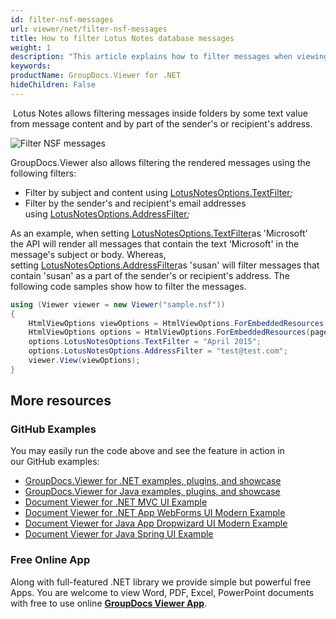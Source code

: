 ```yaml
---
id: filter-nsf-messages
url: viewer/net/filter-nsf-messages
title: How to filter Lotus Notes database messages
weight: 1
description: "This article explains how to filter messages when viewing Lotus Notes Files with GroupDocs.Viewer within your .NET applications."
keywords: 
productName: GroupDocs.Viewer for .NET
hideChildren: False
---
```

 Lotus Notes allows filtering messages inside folders by some text value from message content and by part of the sender's or recipient's address.

![Filter NSF messages](viewer/net/images/filter-nsf-messages/filter-nsf-messages.jpg)

GroupDocs.Viewer also allows filtering the rendered messages using the following filters:

* Filter by subject and content using [LotusNotesOptions.TextFilter](https://apireference.groupdocs.com/net/viewer/groupdocs.viewer.options/lotusnotesoptions/properties/textfilter)*;*
* Filter by the sender's and recipient's email addresses using [LotusNotesOptions.](https://apireference.groupdocs.com/net/viewer/groupdocs.viewer.options/lotusnotesoptions/properties/addressfilter)[AddressFilter](https://apireference.groupdocs.com/net/viewer/groupdocs.viewer.options/lotusnotesoptions/properties/addressfilter)*;*

As an example, when setting [LotusNotesOptions.TextFilter](https://apireference.groupdocs.com/net/viewer/groupdocs.viewer.options/lotusnotesoptions/properties/textfilter)as 'Microsoft'  the API will render all messages that contain the text 'Microsoft' in the message's subject or body. Whereas, setting [LotusNotesOptions.](https://apireference.groupdocs.com/net/viewer/groupdocs.viewer.options/lotusnotesoptions/properties/addressfilter)[AddressFilter](https://apireference.groupdocs.com/net/viewer/groupdocs.viewer.options/lotusnotesoptions/properties/addressfilter)as 'susan' will filter messages that contain 'susan' as a part of the sender's or recipient's address. The following code samples show how to filter the messages.

```csharp
using (Viewer viewer = new Viewer("sample.nsf"))
{
    HtmlViewOptions viewOptions = HtmlViewOptions.ForEmbeddedResources();
    HtmlViewOptions options = HtmlViewOptions.ForEmbeddedResources(pageFilePathFormat);
    options.LotusNotesOptions.TextFilter = "April 2015";
    options.LotusNotesOptions.AddressFilter = "test@test.com";
    viewer.View(viewOptions);
}
```

## More resources

### GitHub Examples

You may easily run the code above and see the feature in action in our GitHub examples:

* [GroupDocs.Viewer for .NET examples, plugins, and showcase](https://github.com/groupdocs-viewer/GroupDocs.Viewer-for-.NET)
* [GroupDocs.Viewer for Java examples, plugins, and showcase](https://github.com/groupdocs-viewer/GroupDocs.Viewer-for-Java)
* [Document Viewer for .NET MVC UI Example](https://github.com/groupdocs-viewer/GroupDocs.Viewer-for-.NET-MVC)
* [Document Viewer for .NET App WebForms UI Modern Example](https://github.com/groupdocs-viewer/GroupDocs.Viewer-for-.NET-WebForms)
* [Document Viewer for Java App Dropwizard UI Modern Example](https://github.com/groupdocs-viewer/GroupDocs.Viewer-for-Java-Dropwizard)
* [Document Viewer for Java Spring UI Example](https://github.com/groupdocs-viewer/GroupDocs.Viewer-for-Java-Spring)

### Free Online App

Along with full-featured .NET library we provide simple but powerful free Apps.
You are welcome to view Word, PDF, Excel, PowerPoint documents with free to use online **[GroupDocs Viewer App](https://products.groupdocs.app/viewer)**.
